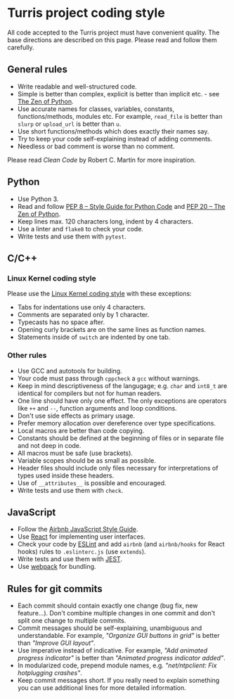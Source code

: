 # Turris project coding style

All code accepted to the Turris project must have convenient quality.
The base directions are described on this page. Please read and follow
them carefully.

## General rules

- Write readable and well-structured code.
- Simple is better than complex, explicit is better than implicit etc. - see
[The Zen of Python](https://www.python.org/dev/peps/pep-0020/).
- Use accurate names for classes, variables, constants,
functions/methods, modules etc. For example, `read_file` is better than
`slurp` or `upload_url` is better than `u`.
- Use short functions/methods which does exactly their names say.
- Try to keep your code self-explaining instead of adding comments.
- Needless or bad comment is worse than no comment.

Please read *Clean Code* by Robert C. Martin for more inspiration.

## Python

- Use Python 3.
- Read and follow [PEP 8 – Style Guide for Python Code](https://www.python.org/dev/peps/pep-0008/)
and [PEP 20 – The Zen of Python](https://www.python.org/dev/peps/pep-0020/).
- Keep lines max. 120 characters long, indent by 4 characters.
- Use a linter and `flake8` to check your code.
- Write tests and use them with `pytest`.

## C/C++

### Linux Kernel coding style

Please use the [Linux Kernel coding style](https://www.kernel.org/doc/html/v4.10/process/coding-style.html)
with these exceptions:

- Tabs for indentations use only 4 characters.
- Comments are separated only by 1 character.
- Typecasts has no space after.
- Opening curly brackets are on the same lines as function names.
- Statements inside of `switch` are indented by one tab.

### Other rules

- Use GCC and autotools for building.
- Your code must pass through `cppcheck` a `gcc` without warnings.
- Keep in mind descriptiveness of the langugage; e.g. `char` and `int8_t` are
identical for compilers but not for human readers.
- One line should have only one effect. The only exceptions are operators
like `++` and `--`, function arguments and loop conditions.
- Don't use side effects as primary usage.
- Prefer memory allocation over dereference over type specifications.
- Local macros are better than code copying.
- Constants should be defined at the beginning of files or in separate
file and not deep in code.
- All macros must be safe (use brackets).
- Variable scopes should be as small as possible.
- Header files should include only files necessary for interpretations
of types used inside these headers.
- Use of `__attributes__` is possible and encouraged.
- Write tests and use them with `check`.

## JavaScript

- Follow the [Airbnb JavaScript Style Guide](https://github.com/airbnb/javascript).
- Use [React](https://reactjs.org/) for implementing user interfaces.
- Check your code by [ESLint](https://eslint.org/) and add `airbnb` (and
`airbnb/hooks` for React hooks) rules to `.eslinterc.js` (use `extends`).
- Write tests and use them with [JEST](https://jestjs.io/).
- Use [webpack](https://webpack.js.org/) for bundling.

## Rules for git commits

- Each commit should contain exactly one change (bug fix, new feature...).
Don't combine multiple changes in one commit and don't split one change to
multiple commits.
- Commit messages should be self-explaining, unambiguous and understandable.
For example, *"Organize GUI buttons in grid"* is better than *"Improve GUI
layout"*.
- Use imperative instead of indicative. For example, *"Add animated progress
indicator"* is better than *"Animated progress indicator added"*.
- In modularized code, prepend module names, e.g. *"net/ntpclient: Fix
hotplugging crashes"*.
- Keep commit messages short. If you really need to explain something you
can use additional lines for more detailed information.
